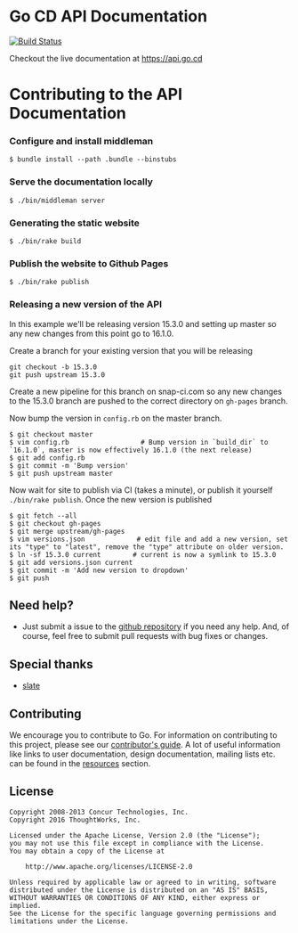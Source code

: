 # Go CD API Documentation

[![Build Status](https://snap-ci.com/gocd/api.go.cd/branch/master/build_image)](https://snap-ci.com/gocd/api.go.cd/branch/master)

Checkout the live documentation at https://api.go.cd

# Contributing to the API Documentation

### Configure and install middleman

```
$ bundle install --path .bundle --binstubs
```

### Serve the documentation locally

```
$ ./bin/middleman server
```

### Generating the static website

```
$ ./bin/rake build
```

### Publish the website to Github Pages

```
$ ./bin/rake publish
```

### Releasing a new version of the API

In this example we'll be releasing version 15.3.0 and setting up master so any new changes from this point go to 16.1.0.

Create a branch for your existing version that you will be releasing

```
git checkout -b 15.3.0
git push upstream 15.3.0
```

Create a new pipeline for this branch on snap-ci.com so any new changes to the 15.3.0 branch are pushed to the correct directory on `gh-pages` branch.

Now bump the version in `config.rb` on the master branch.

```
$ git checkout master
$ vim config.rb                  # Bump version in `build_dir` to `16.1.0`, master is now effectively 16.1.0 (the next release)
$ git add config.rb
$ git commit -m 'Bump version'
$ git push upstream master
```

Now wait for site to publish via CI (takes a minute), or publish it yourself `./bin/rake publish`. Once the new version is published

```
$ git fetch --all
$ git checkout gh-pages
$ git merge upstream/gh-pages
$ vim versions.json             # edit file and add a new version, set its "type" to "latest", remove the "type" attribute on older version.
$ ln -sf 15.3.0 current        # current is now a symlink to 15.3.0
$ git add versions.json current
$ git commit -m 'Add new version to dropdown'
$ git push
```

## Need help?

* Just submit a issue to the [github repository](https://github.com/gocd/api.go.cd) if you need any help. And, of course, feel free to submit pull requests with bug fixes or changes.


## Special thanks

* [slate](https://github.com/tripit/slate)

## Contributing

We encourage you to contribute to Go. For information on contributing to this project, please see our [contributor's guide](https://www.go.cd/contribute).
A lot of useful information like links to user documentation, design documentation, mailing lists etc. can be found in the [resources](https://www.go.cd/community/resources.html) section.

## License

```plain
Copyright 2008-2013 Concur Technologies, Inc.
Copyright 2016 ThoughtWorks, Inc.

Licensed under the Apache License, Version 2.0 (the "License");
you may not use this file except in compliance with the License.
You may obtain a copy of the License at

    http://www.apache.org/licenses/LICENSE-2.0

Unless required by applicable law or agreed to in writing, software
distributed under the License is distributed on an "AS IS" BASIS,
WITHOUT WARRANTIES OR CONDITIONS OF ANY KIND, either express or implied.
See the License for the specific language governing permissions and
limitations under the License.
```
